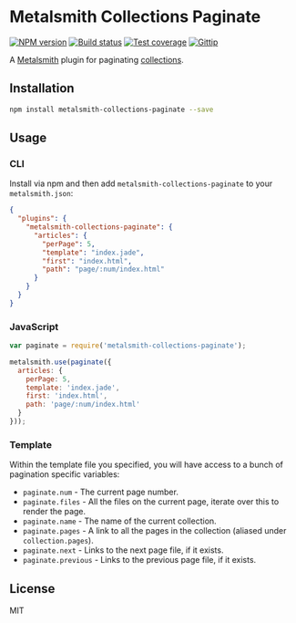 # Metalsmith Collections Paginate

[![NPM version][npm-image]][npm-url]
[![Build status][travis-image]][travis-url]
[![Test coverage][coveralls-image]][coveralls-url]
[![Gittip][gittip-image]][gittip-url]

A [Metalsmith](http://metalsmith.io/) plugin for paginating [collections](https://github.com/segmentio/metalsmith-collections).

## Installation

```sh
npm install metalsmith-collections-paginate --save
```

## Usage

### CLI

Install via npm and then add `metalsmith-collections-paginate` to your `metalsmith.json`:

```json
{
  "plugins": {
    "metalsmith-collections-paginate": {
      "articles": {
        "perPage": 5,
        "template": "index.jade",
        "first": "index.html",
        "path": "page/:num/index.html"
      }
    }
  }
}
```

### JavaScript

```js
var paginate = require('metalsmith-collections-paginate');

metalsmith.use(paginate({
  articles: {
    perPage: 5,
    template: 'index.jade',
    first: 'index.html',
    path: 'page/:num/index.html'
  }
}));
```

### Template

Within the template file you specified, you will have access to a bunch of pagination specific variables:

* `paginate.num` - The current page number.
* `paginate.files` - All the files on the current page, iterate over this to render the page.
* `paginate.name` - The name of the current collection.
* `paginate.pages` - A link to all the pages in the collection (aliased under `collection.pages`).
* `paginate.next` - Links to the next page file, if it exists.
* `paginate.previous` - Links to the previous page file, if it exists.

## License

MIT

[npm-image]: https://img.shields.io/npm/v/metalsmith-collections-paginate.svg?style=flat
[npm-url]: https://npmjs.org/package/metalsmith-collections-paginate
[travis-image]: https://img.shields.io/travis/blakeembrey/metalsmith-collections-paginate.svg?style=flat
[travis-url]: https://travis-ci.org/blakeembrey/metalsmith-collections-paginate
[coveralls-image]: https://img.shields.io/coveralls/blakeembrey/metalsmith-collections-paginate.svg?style=flat
[coveralls-url]: https://coveralls.io/r/blakeembrey/metalsmith-collections-paginate?branch=master
[gittip-image]: https://img.shields.io/gittip/blakeembrey.svg?style=flat
[gittip-url]: https://www.gittip.com/blakeembrey
